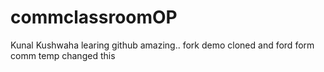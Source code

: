 # commclassroomOP

Kunal Kushwaha learing github amazing..
fork demo cloned and ford form comm
temp changed this
